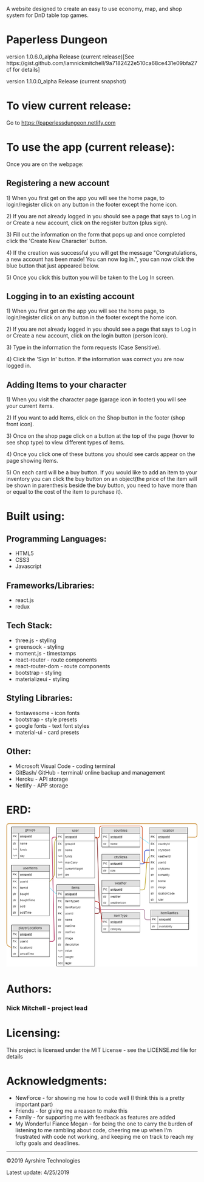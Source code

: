 A website designed to create an easy to use economy, map, and shop system for DnD table top games.

<h1>Paperless Dungeon</h1>
<p>version 1.0.6.0_alpha Release (current release)[See https://gist.github.com/iamnickmitchell/9a7182422e510ca68ce431e09bfa27cf for details]</p>
<p>version 1.1.0.0_alpha Release (current snapshot)</p>


# To view current release:
Go to https://paperlessdungeon.netlify.com

<!-- # To view snapshot:
1) Fork a copy of the pre-release code at https://github.com/iamnickmitchell/Paperless-Dungeon.
2) Go into the kennel subfolder using the terminal of your choice (I currently use GitBash).
3) Start a localhost server and run npm start (you must have node.js installed). -->

# To use the app (current release):

<p>Once you are on the webpage:</p>

<h2>Registering a new account</h2>
<p>1) When you first get on the app you will see the home page, to login/register click on any button in the footer except the home icon.</p>
<p>2) If you are not already logged in you should see a page that says to Log in or Create a new account, click on the register button (plus sign).</p>
<p>3) Fill out the information on the form that pops up and once completed click the 'Create New Character' button.</p>
<p>4) If the creation was successful you will get the message "Congratulations, a new account has been made! You can now log in.", you can now click the blue button that just appeared below.</p>
<p>5) Once you click this button you will be taken to the Log In screen.</p>

<h2>Logging in to an existing account</h2>
<p>1) When you first get on the app you will see the home page, to login/register click on any button in the footer except the home icon.</p>
<p>2) If you are not already logged in you should see a page that says to Log in or Create a new account, click on the login button (person icon).</p>
<p>3) Type in the information the form requests (Case Sensitive).</p>
<p>4) Click the 'Sign In' button. If the information was correct you are now logged in.</p>

<h2>Adding Items to your character</h2>
<p>1) When you visit the character page (garage icon in footer) you will see your current items.</p>
<p>2) If you want to add Items, click on the Shop button in the footer (shop front icon).</p>
<p>3) Once on the shop page click on a button at the top of the page (hover to see shop type) to view different types of items.</p>
<p>4) Once you click one of these buttons you should see cards appear on the page showing items.</p>
<p>5) On each card will be a buy button. If you would like to add an item to your inventory you can click the buy button on an object(the price of the item will be shown in parenthesis beside the buy button, you need to have more than or equal to the cost of the item to purchase it).</p>


<!-- # To use the app (snapshot):

Coming Soon... -->


# Built using:
Programming Languages:
----------------
* HTML5
* CSS3
* Javascript

Frameworks/Libraries:
----------------
* react.js
* redux

Tech Stack:
----------------
* three.js - styling
* greensock - styling
* moment.js - timestamps
* react-router - route components
* react-router-dom - route components
* bootstrap - styling
* materializeui - styling

Styling Libraries:
----------------
* fontawesome - icon fonts
* bootstrap - style presets
* google fonts - text font styles
* material-ui - card presets

Other:
----------------
* Microsoft Visual Code - coding terminal
* GitBash/ GitHub - terminal/ online backup and management
* Heroku - API storage
* Netlify - APP storage

# ERD:
![Error: Image not found!](public/Images/README_images/ERD.png)

# Authors:
<h3>Nick Mitchell - project lead<h3>

# Licensing:
This project is licensed under the MIT License - see the LICENSE.md file for details

# Acknowledgments:
* NewForce - for showing me how to code well (I think this is a pretty important part)
* Friends - for giving me a reason to make this
* Family - for supporting me with feedback as features are added
* My Wonderful Fiance Megan - for being the one to carry the burden of listening to me rambling about code, cheering me up when I'm frustrated with code not working, and keeping me on track to reach my lofty goals and deadlines.

-----------
&#169;2019 Ayrshire Technologies

Latest update: 4/25/2019